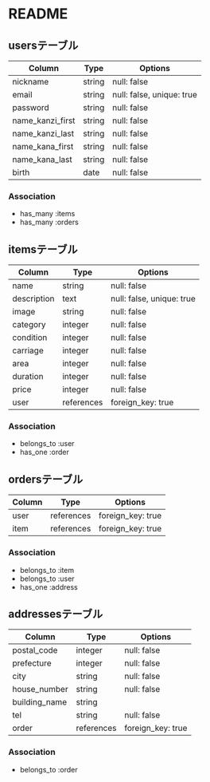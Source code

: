 # README

## usersテーブル

|Column|Type|Options|
|------|----|-------|
|nickname|string|null: false|
|email|string|null: false, unique: true|
|password|string|null: false|
|name_kanzi_first|string|null: false|
|name_kanzi_last|string|null: false|
|name_kana_first|string|null: false|
|name_kana_last|string|null: false|
|birth|date|null: false|


### Association
- has_many :items
- has_many :orders



## itemsテーブル

|Column|Type|Options|
|------|----|-------|
|name|string|null: false|
|description|text|null: false, unique: true|
|image|string|null: false|
|category|integer|null: false|
|condition|integer|null: false|
|carriage|integer|null: false|
|area|integer|null: false|
|duration|integer|null: false|
|price|integer|null: false|
|user|references|foreign_key: true|


### Association
- belongs_to :user
- has_one :order



## ordersテーブル

|Column|Type|Options|
|------|----|-------|
|user|references|foreign_key: true|
|item|references|foreign_key: true|


### Association
- belongs_to :item
- belongs_to :user
- has_one :address



## addressesテーブル

|Column|Type|Options|
|------|----|-------|
|postal_code|integer|null: false|
|prefecture|integer|null: false|
|city|string|null: false|
|house_number|string|null: false|
|building_name|string|
|tel|string|null: false|
|order|references|foreign_key: true|


### Association
- belongs_to :order